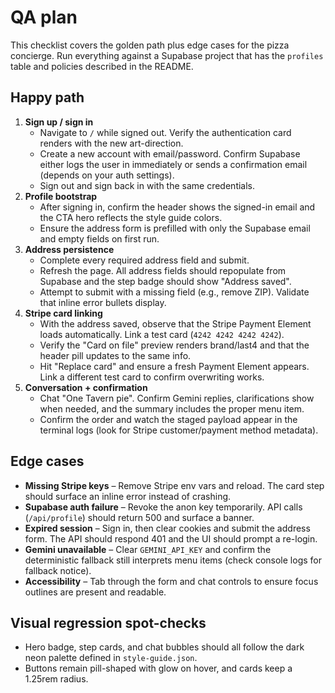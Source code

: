 # QA plan

This checklist covers the golden path plus edge cases for the pizza concierge. Run everything against a Supabase project that has the `profiles` table and policies described in the README.

## Happy path

1. **Sign up / sign in**
   - Navigate to `/` while signed out. Verify the authentication card renders with the new art-direction.
   - Create a new account with email/password. Confirm Supabase either logs the user in immediately or sends a confirmation email (depends on your auth settings).
   - Sign out and sign back in with the same credentials.
2. **Profile bootstrap**
   - After signing in, confirm the header shows the signed-in email and the CTA hero reflects the style guide colors.
   - Ensure the address form is prefilled with only the Supabase email and empty fields on first run.
3. **Address persistence**
   - Complete every required address field and submit.
   - Refresh the page. All address fields should repopulate from Supabase and the step badge should show "Address saved".
   - Attempt to submit with a missing field (e.g., remove ZIP). Validate that inline error bullets display.
4. **Stripe card linking**
   - With the address saved, observe that the Stripe Payment Element loads automatically. Link a test card (`4242 4242 4242 4242`).
   - Verify the "Card on file" preview renders brand/last4 and that the header pill updates to the same info.
   - Hit "Replace card" and ensure a fresh Payment Element appears. Link a different test card to confirm overwriting works.
5. **Conversation + confirmation**
   - Chat "One Tavern pie". Confirm Gemini replies, clarifications show when needed, and the summary includes the proper menu item.
   - Confirm the order and watch the staged payload appear in the terminal logs (look for Stripe customer/payment method metadata).

## Edge cases

- **Missing Stripe keys** – Remove Stripe env vars and reload. The card step should surface an inline error instead of crashing.
- **Supabase auth failure** – Revoke the anon key temporarily. API calls (`/api/profile`) should return 500 and surface a banner.
- **Expired session** – Sign in, then clear cookies and submit the address form. The API should respond 401 and the UI should prompt a re-login.
- **Gemini unavailable** – Clear `GEMINI_API_KEY` and confirm the deterministic fallback still interprets menu items (check console logs for fallback notice).
- **Accessibility** – Tab through the form and chat controls to ensure focus outlines are present and readable.

## Visual regression spot-checks

- Hero badge, step cards, and chat bubbles should all follow the dark neon palette defined in `style-guide.json`.
- Buttons remain pill-shaped with glow on hover, and cards keep a 1.25rem radius.
